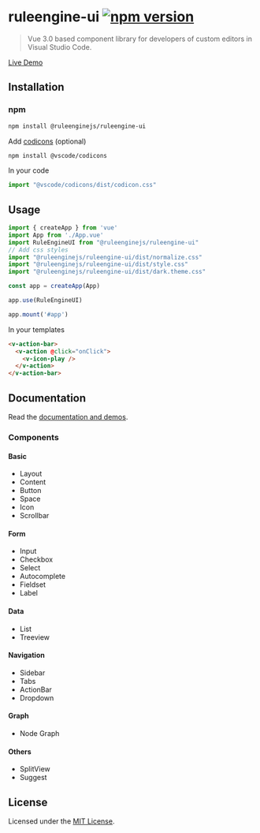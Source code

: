 # ruleengine-ui [![npm version](https://badge.fury.io/js/%40ruleenginejs%2Fruleengine-ui.svg)](https://badge.fury.io/js/%40ruleenginejs%2Fruleengine-ui)

> Vue 3.0 based component library for developers of custom editors in Visual Studio Code.

[Live Demo](https://ruleenginejs.github.io/ruleengine-ui-demo/)

## Installation

### npm

```bash
npm install @ruleenginejs/ruleengine-ui
```

Add [codicons](https://github.com/microsoft/vscode-codicons) (optional)

```bash
npm install @vscode/codicons
```

In your code
```javascript
import "@vscode/codicons/dist/codicon.css"
```

## Usage

```javascript
import { createApp } from 'vue'
import App from './App.vue'
import RuleEngineUI from "@ruleenginejs/ruleengine-ui"
// Add css styles
import "@ruleenginejs/ruleengine-ui/dist/normalize.css"
import "@ruleenginejs/ruleengine-ui/dist/style.css"
import "@ruleenginejs/ruleengine-ui/dist/dark.theme.css"

const app = createApp(App)

app.use(RuleEngineUI)

app.mount('#app')
```

In your templates

```html
<v-action-bar>
  <v-action @click="onClick">
    <v-icon-play />
  </v-action>
</v-action-bar>
```

## Documentation

Read the [documentation and demos](https://ruleenginejs.github.io/ruleengine-ui-demo/).

### Components


#### Basic
- Layout
- Content
- Button
- Space
- Icon
- Scrollbar

#### Form
- Input
- Checkbox
- Select
- Autocomplete
- Fieldset
- Label

#### Data
- List
- Treeview

#### Navigation
- Sidebar
- Tabs
- ActionBar
- Dropdown

#### Graph
- Node Graph

#### Others
- SplitView
- Suggest

## License

Licensed under the [MIT License](./LICENSE).
